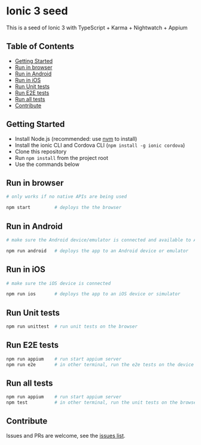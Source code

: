 # Ionic 3 seed

This is a seed of Ionic 3 with TypeScript + Karma + Nightwatch + Appium

## Table of Contents
 - [Getting Started](#getting-started)
 - [Run in browser](#run-in-browser)
 - [Run in Android](#run-in-android)
 - [Run in iOS](#run-in-ios)
 - [Run Unit tests](#run-unit-tests)
 - [Run E2E tests](#run-e2e-tests)
 - [Run all tests](#run-all-tests)
 - [Contribute](#contribute)

## Getting Started

* Install Node.js (recommended: use [nvm](https://github.com/creationix/nvm) to install)
* Install the ionic CLI and Cordova CLI (`npm install -g ionic cordova`)
* Clone this repository
* Run `npm install` from the project root
* Use the commands below

## Run in browser
```bash
# only works if no native APIs are being used

npm start         # deploys the the browser
```

## Run in Android
```bash
# make sure the Android device/emulator is connected and available to ADB

npm run android   # deploys the app to an Android device or emulator
```

## Run in iOS
```bash
# make sure the iOS device is connected

npm run ios       # deploys the app to an iOS device or simulator
```

## Run Unit tests
```bash
npm run unittest  # run unit tests on the browser
```

## Run E2E tests
```bash
npm run appium    # run start appium server
npm run e2e       # in other terminal, run the e2e tests on the device
```

## Run all tests
```bash
npm run appium    # run start appium server
npm test          # in other terminal, run the unit tests on the browser and e2e tests on the device
```

## Contribute
Issues and PRs are welcome, see the [issues list](https://github.com/fmsouza/ionic3-seed/issues).

